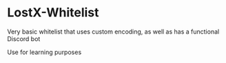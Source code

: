 # LostX-Whitelist
Very basic whitelist that uses custom encoding, as well as has a functional Discord bot

Use for learning purposes
